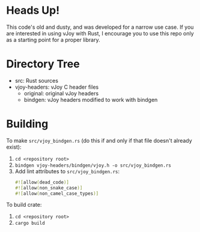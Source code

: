 # Heads Up!
This code's old and dusty, and was developed for a narrow use case. If you are interested in using vJoy with Rust, I encourage you to use this repo only as a starting point for a proper library.

# Directory Tree
* src: Rust sources
* vjoy-headers: vJoy C header files
    * original: original vJoy headers
    * bindgen: vJoy headers modified to work with bindgen

# Building
To make ```src/vjoy_bindgen.rs``` (do this if and only if that file doesn't already exist):

1. ```cd <repository root>```
1. ```bindgen vjoy-headers/bindgen/vjoy.h -o src/vjoy_bindgen.rs```
1. Add lint attributes to ```src/vjoy_bindgen.rs```:
    ```rust
    #![allow(dead_code)]
    #![allow(non_snake_case)]
    #![allow(non_camel_case_types)]
    ```

To build crate:
1. ```cd <repository root>```
1. ```cargo build```

